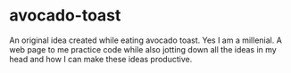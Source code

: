 # avocado-toast

An original idea created while eating avocado toast. Yes I am a millenial. A web page to me practice code while also jotting down all the ideas in my head and how I can make these ideas productive. 
